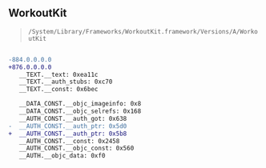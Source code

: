 ## WorkoutKit

> `/System/Library/Frameworks/WorkoutKit.framework/Versions/A/WorkoutKit`

```diff

-884.0.0.0.0
+876.0.0.0.0
   __TEXT.__text: 0xea11c
   __TEXT.__auth_stubs: 0xc70
   __TEXT.__const: 0x6bec

   __DATA_CONST.__objc_imageinfo: 0x8
   __DATA_CONST.__objc_selrefs: 0x168
   __AUTH_CONST.__auth_got: 0x638
-  __AUTH_CONST.__auth_ptr: 0x5d0
+  __AUTH_CONST.__auth_ptr: 0x5b8
   __AUTH_CONST.__const: 0x2458
   __AUTH_CONST.__objc_const: 0x560
   __AUTH.__objc_data: 0xf0

```

